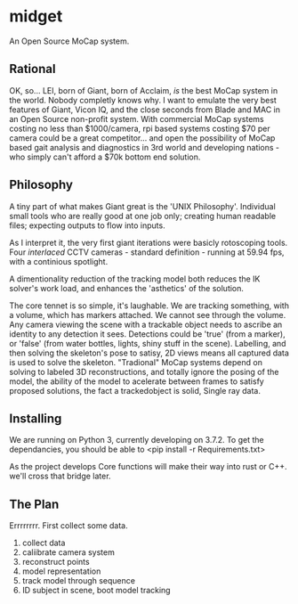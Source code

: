 # midget
An Open Source MoCap system.

## Rational
OK, so...  LEI, born of Giant, born of Acclaim, *is* the best MoCap system in the world.  Nobody completly knows why.  I want to emulate the very best features of Giant, Vicon IQ, and the close seconds from Blade and MAC in an Open Source non-profit system.  With commercial MoCap systems costing no less than $1000/camera, rpi based systems costing $70 per camera could be a great competitor... and open the possibility of MoCap based gait analysis and diagnostics in 3rd world and developing nations - who simply can't afford a $70k bottom end solution.

## Philosophy
A tiny part of what makes Giant great is the 'UNIX Philosophy'.  Individual small tools who are really good at one job only; creating human readable files; expecting outputs to flow into inputs.

As I interpret it, the very first giant iterations were basicly rotoscoping tools.  Four _interlaced_ CCTV cameras - standard definition - running at 59.94 fps, with a continious spotlight.

A dimentionality reduction of the tracking model both reduces the IK solver's work load, and enhances the 'asthetics' of the solution.

The core tennet is so simple, it's laughable.  We are tracking something, with a volume, which has markers attached.  We cannot see through the volume.  Any camera viewing the scene with a trackable object needs to ascribe an identity to any detection it sees.  Detections could be 'true' (from a marker), or 'false' (from water bottles, lights, shiny stuff in the scene).  Labelling, and then solving the skeleton's pose to satisy, 2D views means all captured data is used to solve the skeleton.  "Tradional" MoCap systems depend on solving to labeled 3D reconstructions, and totally ignore the posing of the model, the ability of the model to acelerate between frames to satisfy proposed solutions, the fact a trackedobject is solid, Single ray data.

## Installing
We are running on Python 3, currently developing on 
3.7.2.  To get the dependancies, you should be able to 
<pip install -r Requirements.txt>

As the project develops Core functions will make their 
way into rust or C++.  we'll cross that bridge later.

## The Plan
Errrrrrrr. First collect some data.
1. collect data
2. caliibrate camera system
3. reconstruct points
4. model representation
5. track model through sequence
6. ID subject in scene, boot model tracking

